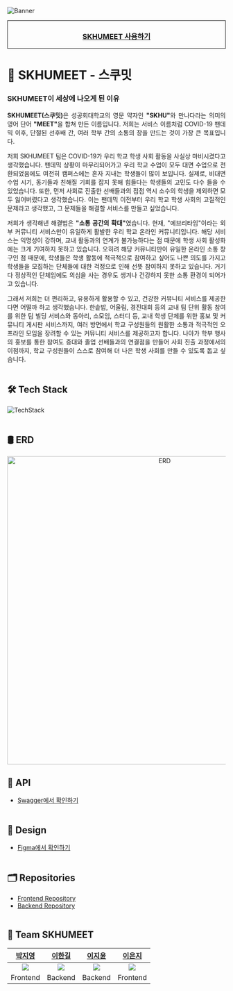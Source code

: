 ![Banner](https://user-images.githubusercontent.com/14046092/231841169-46187a2c-a9b1-4a15-b954-4205bf5a0cd0.png)
<div align="center" style="border: 1px solid">

### [SKHUMEET 사용하기](https://skhumeet.vercel.app/)

</div>

# 🌳 SKHUMEET - 스쿠밋
### SKHUMEET이 세상에 나오게 된 이유
<div align="justify">

  <b>SKHUMEET(스쿠밋)</b>은 성공회대학교의 영문 약자인 <b>"SKHU"</b>와 만나다라는 의미의 영어 단어 <b>"MEET"</b>을 합쳐 만든 이름입니다. 저희는 서비스 이름처럼 COVID-19 팬데믹 이후, 단절된 선후배 간, 여러 학부 간의 소통의 장을 만드는 것이 가장 큰 목표입니다.

  저희 SKHUMEET 팀은 COVID-19가 우리 학교 학생 사회 활동을 사실상 마비시켰다고 생각했습니다. 팬데믹 상황이 마무리되어가고 우리 학교 수업이 모두 대면 수업으로 전환되었음에도 여전히 캠퍼스에는 혼자 지내는 학생들이 많이 보입니다. 실제로, 비대면 수업 시기, 동기들과 친해질 기회를 잡지 못해 힘들다는 학생들의 고민도 다수 들을 수 있었습니다. 또한, 먼저 사회로 진출한 선배들과의 접점 역시 소수의 학생을 제외하면 모두 잃어버렸다고 생각했습니다. 이는 팬데믹 이전부터 우리 학교 학생 사회의 고질적인 문제라고 생각했고, 그 문제들을 해결할 서비스를 만들고 싶었습니다.

  저희가 생각해낸 해결법은 <b>"소통 공간의 확대"</b>였습니다. 현재, "에브리타임"이라는 외부 커뮤니티 서비스만이 유일하게 활발한 우리 학교 온라인 커뮤니티입니다. 해당 서비스는 익명성이 강하며, 교내 활동과의 연계가 불가능하다는 점 때문에 학생 사회 활성화에는 크게 기여하지 못하고 있습니다. 오히려 해당 커뮤니티만이 유일한 온라인 소통 창구인 점 때문에, 학생들은 학생 활동에 적극적으로 참여하고 싶어도 나쁜 의도를 가지고 학생들을 모집하는 단체들에 대한 걱정으로 인해 선뜻 참여하지 못하고 있습니다. 거기다 정상적인 단체임에도 의심을 사는 경우도 생겨나 건강하지 못한 소통 환경이 되어가고 있습니다.

  그래서 저희는 더 편리하고, 유용하게 활용할 수 있고, 건강한 커뮤니티 서비스를 제공한다면 어떨까 하고 생각했습니다. 한솥밥, 어울림, 경진대회 등의 교내 팀 단위 활동 참여를 위한 팀 빌딩 서비스와 동아리, 소모임, 스터디 등, 교내 학생 단체를 위한 홍보 및 커뮤니티 게시판 서비스까지, 여러 방면에서 학교 구성원들의 원활한 소통과 적극적인 오프라인 모임을 장려할 수 있는 커뮤니티 서비스를 제공하고자 합니다. 나아가 학부 행사의 홍보를 통한 참여도 증대와 졸업 선배들과의 연결점을 만들어 사회 진출 과정에서의 이점까지, 학교 구성원들이 스스로 참여해 더 나은 학생 사회를 만들 수 있도록 돕고 싶습니다.
<br/><br/>
</div>

## 🛠 Tech Stack
![TechStack](https://user-images.githubusercontent.com/14046092/231841157-5f9c42f5-9273-43b4-9379-7bf1137fafaf.png)
<br/><br/>

## 🛢 ERD
<div align="center">
  <img width="710" alt="ERD" src="https://user-images.githubusercontent.com/14046092/231848889-9e9884a1-a6f7-4faa-bbe3-f7a89bce49f8.png">
</div>

## 📱 API
* [Swagger에서 확인하기](http://api-skhumeet.duckdns.org/swagger-ui/index.html)
<br/><br/>

## 🎨 Design
* [Figma에서 확인하기](https://www.figma.com/file/uFcTbGO4poLZEG6Pg2whdP/SkhuMeet?node-id=0%3A1&t=PbaEyAmnjC1wKWQS-1)
<br/><br/>

## 🗂 Repositories
* [Frontend Repository](https://github.com/SKHUMEET/skhumeet-frontend)
* [Backend Repository](https://github.com/SKHUMEET/skhumeet-backend)
<br/><br/>

## 👥 Team SKHUMEET
|[박지영](https://github.com/jyeongpark)|[이한길](https://github.com/hangillee)|[이지윤](https://github.com/dd-jiyun)|[이은지](https://github.com/Lee2Eunji)|
|:---:|:---:|:---:|:---:|
|<img src="https://github.com/jyeongpark.png">|<img src="https://github.com/hangillee.png">|<img src="https://github.com/dd-jiyun.png">|<img src="https://github.com/Lee2Eunji.png">|
|Frontend|Backend|Backend|Frontend|
